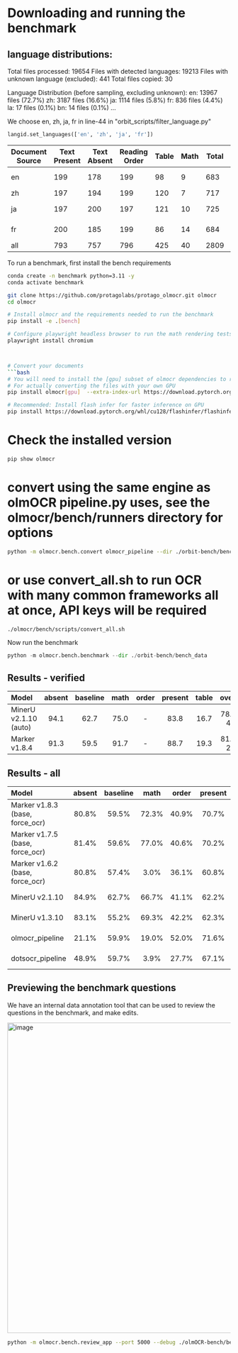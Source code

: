# Downloading and running the benchmark

## language distributions:
Total files processed: 19654
Files with detected languages: 19213
Files with unknown language (excluded): 441
Total files copied: 30

Language Distribution (before sampling, excluding unknown):
  en: 13967 files (72.7%)
  zh: 3187 files (16.6%)
  ja: 1114 files (5.8%)
  fr: 836 files (4.4%)
  la: 17 files (0.1%)
  bn: 14 files (0.1%)
  ...

We choose en, zh, ja, fr in line-44  in "orbit_scripts/filter_language.py"

```python
langid.set_languages(['en', 'zh', 'ja', 'fr'])
```


| Document Source | Text Present | Text Absent | Reading Order | Table | Math | Total | verified |
|----------------|---------------|-------------|---------------|-------|------|-------|----------|
| en             | 199           | 178         | 199           | 98     | 9   | 683   |    345 / 471 |
| zh             | 197           | 194         | 199           | 120    | 7   | 717   | |
| ja             | 197           | 200         | 197           | 121    | 10  | 725   | 234 / 397 |
| fr             | 200           | 185         | 199           | 86     | 14  | 684   | 272 / 385 |
| all            | 793           | 757         | 796           | 425    | 40  | 2809  | |

To run a benchmark, first install the bench requirements
```bash
conda create -n benchmark python=3.11 -y
conda activate benchmark

git clone https://github.com/protagolabs/protago_olmocr.git olmocr
cd olmocr

# Install olmocr and the requirements needed to run the benchmark
pip install -e .[bench]

# Configure playwright headless browser to run the math rendering tests
playwright install chromium



# Convert your documents
```bash
# You will need to install the [gpu] subset of olmocr dependencies to run gpu inference
# For actually converting the files with your own GPU
pip install olmocr[gpu]  --extra-index-url https://download.pytorch.org/whl/cu128

# Recommended: Install flash infer for faster inference on GPU
pip install https://download.pytorch.org/whl/cu128/flashinfer/flashinfer_python-0.2.5%2Bcu128torch2.7-cp38-abi3-linux_x86_64.whl
```

# Check the installed version
```bash
pip show olmocr
```

# convert using the same engine as olmOCR pipeline.py uses, see the olmocr/bench/runners directory for options
```bash
python -m olmocr.bench.convert olmocr_pipeline --dir ./orbit-bench/bench_data
```
# or use convert_all.sh to run OCR with many common frameworks all at once, API keys will be required
```bash
./olmocr/bench/scripts/convert_all.sh
```

Now run the benchmark

```python
python -m olmocr.bench.benchmark --dir ./orbit-bench/bench_data
```

## Results - verified


<table>
  <thead>
    <tr>
      <th align="left"><strong>Model</strong></th>
      <th align="center">absent</th>
      <th align="center">baseline</th>
      <th align="center">math</th>
      <th align="center">order</th>
      <th align="center">present</th>
      <th align="center">table</th>
      <th align="center">overall</th>
    </tr>
  </thead>
  <tbody>
    <tr>
      <td align="left">MinerU v2.1.10 (auto)</td>
      <td align="center"> 94.1 </td>
      <td align="center">62.7</td>
      <td align="center">75.0</td>
      <td align="center"> - </td>
      <td align="center">83.8</td>
      <td align="center">16.7</td>
      <td align="center">78.6 ± 4.2</td>
    </tr>
    <tr>
      <td align="left">Marker v1.8.4</td>
      <td align="center"> 91.3 </td>
      <td align="center">59.5</td>
      <td align="center">91.7</td>
      <td align="center"> - </td>
      <td align="center">88.7</td>
      <td align="center">19.3</td>
      <td align="center">81.5 ± 2.9 </td>
    </tr>
  </tbody>
</table>

## Results - all


<table>
  <thead>
    <tr>
      <th align="left"><strong>Model</strong></th>
      <th align="center">absent</th>
      <th align="center">baseline</th>
      <th align="center">math</th>
      <th align="center">order</th>
      <th align="center">present</th>
      <th align="center">table</th>
      <th align="center">overall</th>
    </tr>
  </thead>
  <tbody>
    <tr>
      <td align="left">Marker v1.8.3 (base, force_ocr)</td>
      <td align="center">80.8%</td>
      <td align="center">59.5%</td>
      <td align="center">72.3%</td>
      <td align="center">40.9%</td>
      <td align="center">70.7%</td>
      <td align="center">15.2%</td>
      <td align="center">61.2% ± 1.6%</td>
    </tr>
    <tr>
      <td align="left">Marker v1.7.5 (base, force_ocr)</td>
      <td align="center">81.4%</td>
      <td align="center">59.6%</td>
      <td align="center">77.0%</td>
      <td align="center">40.6%</td>
      <td align="center">70.2%</td>
      <td align="center">13.8%</td>
      <td align="center">60.4% ± 1.6%</td>
    </tr>
    <tr>
      <td align="left">Marker v1.6.2 (base, force_ocr)</td>
      <td align="center">80.8%</td>
      <td align="center">57.4%</td>
      <td align="center">3.0%</td>
      <td align="center">36.1%</td>
      <td align="center">60.8%</td>
      <td align="center">14.3%</td>
      <td align="center">44.6% ± 1.4%</td>
    </tr>
    <tr>
      <td align="left">MinerU v2.1.10</td>
      <td align="center">84.9%</td>
      <td align="center">62.7%</td>
      <td align="center">66.7%</td>
      <td align="center">41.1%</td>
      <td align="center">62.2%</td>
      <td align="center">6.0%</td>
      <td align="center">58.8% ± 1.6%</td>
    </tr>
    <tr>
      <td align="left">MinerU v1.3.10</td>
      <td align="center">83.1%</td>
      <td align="center">55.2%</td>
      <td align="center">69.3%</td>
      <td align="center">42.2%</td>
      <td align="center">62.3%</td>
      <td align="center">11.2%</td>
      <td align="center">58.3% ± 1.6%</td>
    </tr>
    <tr>
      <td align="left">olmocr_pipeline</td>
      <td align="center">21.1%</td>
      <td align="center">59.9%</td>
      <td align="center">19.0%</td>
      <td align="center">52.0%</td>
      <td align="center">71.6%</td>
      <td align="center">2.1%</td>
      <td align="center">41.2% ± 1.7%</td>
    </tr>
    <tr>
      <td align="left">dotsocr_pipeline</td>
      <td align="center">48.9%</td>
      <td align="center">59.7%</td>
      <td align="center">3.9%</td>
      <td align="center">27.7%</td>
      <td align="center">67.1%</td>
      <td align="center">26.0%</td>
      <td align="center">FAILED (errors)</td>
    </tr>
  </tbody>
</table>

## Previewing the benchmark questions

We have an internal data annotation tool that can be used to review the questions in the benchmark, and make edits.

<img width="700" alt="image" src="https://github.com/user-attachments/assets/dd24fd88-a642-4379-b5a1-9911717bf5b1" />


```bash
python -m olmocr.bench.review_app --port 5000 --debug ./olmOCR-bench/bench_data/multi_column.jsonl --force
```